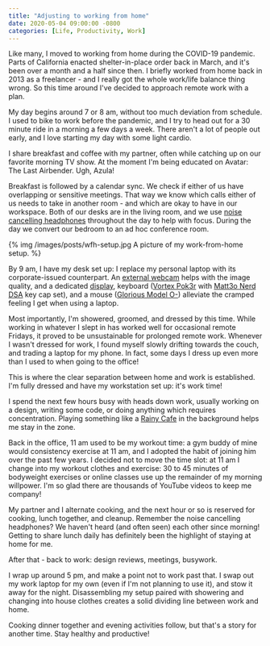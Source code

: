 ```yaml
---
title: "Adjusting to working from home"
date: 2020-05-04 09:00:00 -0800
categories: [Life, Productivity, Work]
---
```


Like many, I moved to working from home during the COVID-19 pandemic. Parts of California enacted shelter-in-place order back in March, and it's been over a month and a half since then. I briefly worked from home back in 2013 as a freelancer - and I really got the whole work/life balance thing wrong. So this time around I've decided to approach remote work with a plan.

My day begins around 7 or 8 am, without too much deviation from schedule. I used to bike to work before the pandemic, and I try to head out for a 30 minute ride in a morning a few days a week. There aren't a lot of people out early, and I love starting my day with some light cardio.

I share breakfast and coffee with my partner, often while catching up on our favorite morning TV show. At the moment I'm being educated on Avatar: The Last Airbender. Ugh, Azula!

Breakfast is followed by a calendar sync. We check if either of us have overlapping or sensitive meetings. That way we know which calls either of us needs to take in another room - and which are okay to have in our workspace. Both of our desks are in the living room, and we use [noise cancelling headphones][1] throughout the day to help with focus. During the day we convert our bedroom to an ad hoc conference room.

{% img /images/posts/wfh-setup.jpg A picture of my work-from-home setup. %}

By 9 am, I have my desk set up: I replace my personal laptop with its corporate-issued counterpart. An [external webcam][2] helps with the image quality, and a dedicated [display][3], keyboard ([Vortex Pok3r][4] with [Matt3o Nerd DSA][5] key cap set), and a mouse ([Glorious Model O-][6]) alleviate the cramped feeling I get when using a laptop.

Most importantly, I'm showered, groomed, and dressed by this time. While working in whatever I slept in has worked well for occasional remote Fridays, it proved to be unsustainable for prolonged remote work. Whenever I wasn't dressed for work, I found myself slowly drifting towards the couch, and trading a laptop for my phone. In fact, some days I dress up even more than I used to when going to the office!

This is where the clear separation between home and work is established. I'm fully dressed and have my workstation set up: it's work time!

I spend the next few hours busy with heads down work, usually working on a design, writing some code, or doing anything which requires concentration. Playing something like a [Rainy Cafe][7] in the background helps me stay in the zone.

Back in the office, 11 am used to be my workout time: a gym buddy of mine would consistency exercise at 11 am, and I adopted the habit of joining him over the past few years. I decided not to move the time slot: at 11 am I change into my workout clothes and exercise: 30 to 45 minutes of bodyweight exercises or online classes use up the remainder of my morning willpower. I'm so glad there are thousands of YouTube videos to keep me company!

My partner and I alternate cooking, and the next hour or so is reserved for cooking, lunch together, and cleanup. Remember the noise cancelling headphones? We haven't heard (and often seen) each other since morning! Getting to share lunch daily has definitely been the highlight of staying at home for me.

After that - back to work: design reviews, meetings, busywork.

I wrap up around 5 pm, and make a point not to work past that. I swap out my work laptop for my own (even if I'm not planning to use it), and stow it away for the night. Disassembling my setup paired with showering and changing into house clothes creates a solid dividing line between work and home.

Cooking dinner together and evening activities follow, but that's a story for another time. Stay healthy and productive!

[1]: https://amzn.to/3ferNbP
[2]: https://amzn.to/2SwMCpc
[3]: https://amzn.to/2W0vREV
[4]: http://www.vortexgear.tw/vortex2_2.asp?kind=47&kind2=220&kind3=&kind4=999
[5]: https://drop.com/buy/91600
[6]: https://amzn.to/2SwNWbE
[7]: https://rainycafe.com/
